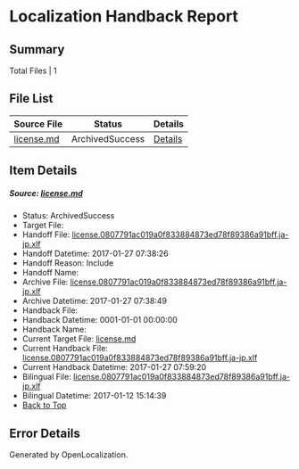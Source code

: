 # <a name='report-top'></a> Localization Handback Report

## Summary
 Total Files | 1

## File List
 Source File | Status | Details 
 ----------- | ------ | ------- 
 [license.md](https://github.com/openlocalizationtestorg/cpp-docs/blob/6945e5d886c5d71bf2a25c8a8bd713899d9c1942/license.md) | ArchivedSuccess | [Details](#633eee5fcf3917fe8e907cfa00f459c6d1dc69c614097)

## Item Details
##### <a name='633eee5fcf3917fe8e907cfa00f459c6d1dc69c614097'></a> Source: [license.md](https://github.com/openlocalizationtestorg/cpp-docs/blob/6945e5d886c5d71bf2a25c8a8bd713899d9c1942/license.md)
* Status: ArchivedSuccess
* Target File: 
* Handoff File: [license.0807791ac019a0f833884873ed78f89386a91bff.ja-jp.xlf](https://github.com/OpenLocalizationTestOrg/cpp-docs.handoff/blob/6b330ee7fabbc98757a1f32441bc436add966aca/ol-handoff/OpenLocalizationTestOrg/cpp-docs.ja-jp/master/ht/license.0807791ac019a0f833884873ed78f89386a91bff.ja-jp.xlf)
* Handoff Datetime: 2017-01-27 07:38:26
* Handoff Reason: Include
* Handoff Name: 
* Archive File: [license.0807791ac019a0f833884873ed78f89386a91bff.ja-jp.xlf](https://github.com/OpenLocalizationTestOrg/cpp-docs.handoff/blob/33d50eb94561f1ba5cf561b32a0d9399b608afbf/ol-archive/OpenLocalizationTestOrg/cpp-docs.ja-jp/master/ht/license.0807791ac019a0f833884873ed78f89386a91bff.ja-jp.xlf)
* Archive Datetime: 2017-01-27 07:38:49
* Handback File: 
* Handback Datetime: 0001-01-01 00:00:00
* Handback Name: 
* Current Target File: [license.md](https://github.com/OpenLocalizationTestOrg/cpp-docs.ja-jp/blob/0a19cc29062c89e9093af1b0366b5afcc7a9429a/license.md)
* Current Handback File: [license.0807791ac019a0f833884873ed78f89386a91bff.ja-jp.xlf](https://github.com/OpenLocalizationTestOrg/cpp-docs.handback/blob/8a4d39e5d141a65a336e2774e90874102e8b8e60/ol-handback/OpenLocalizationTestOrg/cpp-docs.ja-jp/master/ht/license.0807791ac019a0f833884873ed78f89386a91bff.ja-jp.xlf)
* Current Handback Datetime: 2017-01-27 07:59:20
* Bilingual File: [license.0807791ac019a0f833884873ed78f89386a91bff.ja-jp.xlf](https://github.com/OpenLocalizationTestOrg/cpp-docs.handback/blob/c65eaf5a414d2133b526f7dc111c5705954aa256/ol-handback/OpenLocalizationTestOrg/cpp-docs.ja-jp/master/ht/license.0807791ac019a0f833884873ed78f89386a91bff.ja-jp.xlf)
* Bilingual Datetime: 2017-01-12 15:14:39
* [Back to Top](#report-top)


## Error Details

Generated by OpenLocalization.
